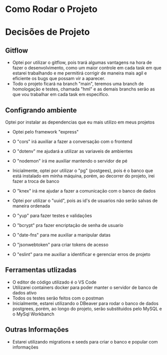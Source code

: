 # Como Rodar o Projeto

# Decisões de Projeto
## Gitflow
- Optei por utilizar o gitflow, pois trará algumas vantagens na hora de fazer o desenvolvimento, como um maior controle em cada task em que estarei trabalhando e me permitirá corrigir de maneira mais agil e eficiente os bugs que possam vir a aparecer.
- Todo o projeto ficará na branch "main", teremos uma branch de homologação e testes, chamada "hml" e as demais branchs serão as que vou trabalhar em cada task em especifico.
## Configrando ambiente

Optei por instalar as dependencias que eu mais utilizo em meus projetos

- Optei pelo framework "express"

- O "cors" irá auxiliar a fazer a conversação com o frontend

- O "dotenv" me ajudará a utilizar as variaveis de ambientes

- O "nodemon" irá me auxiliar mantendo o servidor de pé

- Inicialmente, optei por utilizar o "pg" (postgees), pois é o banco que está instalado em minha máquina, porém, ao decorrer do projeto, irei fazer a troca de banco

- O "knex" irá me ajudar a fazer a comunicação com o banco de dados

- Optei por utilizar o "uuid", pois as id's de usuarios não serão salvas de maneira ordenada

- O "yup" para fazer testes e validações

- O "bcrypt" pra fazer encriptação de senha de usuario

- O "date-fns" para me auxiliar a manipular datas

- O "jsonwebtoken" para criar tokens de acesso

- O "eslint" para me auxiliar a identificar e gerenciar erros de projeto
## Ferramentas utlizadas
- O editor de código utilizado é o VS Code
- Utilizarei containers docker para poder manter o servidor de banco de dados ativo
- Todos os testes serão feitos com o postman
- Inicialmente, estarei utilizando o DBeaver para rodar o banco de dados postgrees, porém, ao longo do projeto, serão substituidos pelo MySQL e o MySql Workbanch
## Outras Informações
- Estarei utilizando migrations e seeds para criar o banco e popular com informações
